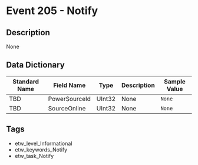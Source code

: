 # Event 205 - Notify

## Description
None

## Data Dictionary
|Standard Name|Field Name|Type|Description|Sample Value|
|---|---|---|---|---|
|TBD|PowerSourceId|UInt32|None|`None`|
|TBD|SourceOnline|UInt32|None|`None`|

## Tags
* etw_level_Informational
* etw_keywords_Notify
* etw_task_Notify
